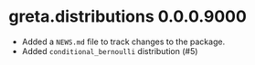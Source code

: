 # greta.distributions 0.0.0.9000

* Added a `NEWS.md` file to track changes to the package.
* Added `conditional_bernoulli` distribution (#5)